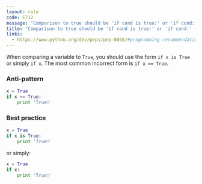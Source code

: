 ```yaml
---
layout: rule
code: E712
message: "Comparison to true should be 'if cond is true:' or 'if cond:'"
title: "Comparison to true should be 'if cond is true:' or 'if cond:' (E712)"
links:
  - https://www.python.org/dev/peps/pep-0008/#programming-recommendations
---
```


When comparing a variable to `True`, you should use the form `if x is True` or simply `if x`. The most common incorrect form is `if x == True`.

### Anti-pattern

```python
x = True
if x == True:
    print 'True!'
```

### Best practice

```python
x = True
if x is True:
    print 'True!'
```

or simply:

```python
x = True
if x:
    print 'True!'
```
